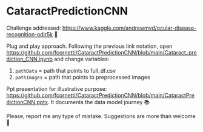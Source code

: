 # CataractPredictionCNN

Challenge addressed: https://www.kaggle.com/andrewmvd/ocular-disease-recognition-odir5k :eyes:

Plug and play approach.
Following the previous link notation, open https://github.com/fcornetti/CataractPredictionCNN/blob/main/Cataract_prediction_CNN.ipynb and change variables:
1. `pathData` = path that points to full_df.csv
2.  `pathImages` = path that points to preprocessed images

Ppt presentation for illustrative purpose: https://github.com/fcornetti/CataractPredictionCNN/blob/main/CataractPredictionCNN.pptx. It documents the data model journey :books:

Please, report me any type of mistake. Suggestions are more than welcome 🙏
